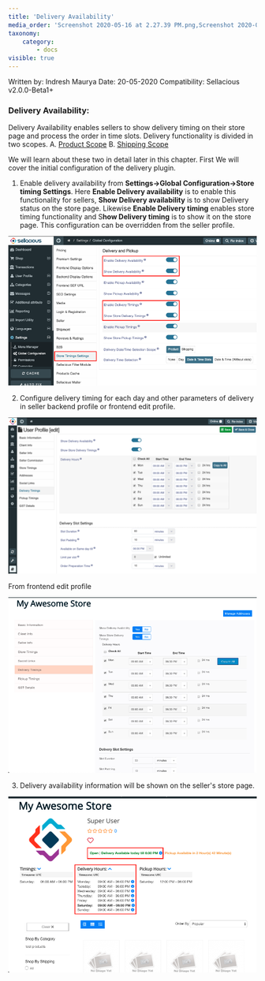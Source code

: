 ```yaml
---
title: 'Delivery Availability'
media_order: 'Screenshot 2020-05-16 at 2.27.39 PM.png,Screenshot 2020-05-16 at 2.39.15 PM.png,Screenshot 2020-05-16 at 2.45.13 PM.png,Screenshot 2020-05-16 at 2.48.08 PM.png'
taxonomy:
    category:
        - docs
visible: true
---
```


Written by: Indresh Maurya
Date: 20-05-2020
Compatibility: Sellacious v2.0.0-Beta1+

### Delivery Availability:

Delivery Availability enables sellers to show delivery timing on their store page and process the order in time slots. Delivery functionality is divided in two scopes.
A. [Product Scope](https://www.sellacious.com/learn/marketplace/product-and-shipping-scope#product-scope)
B. [Shipping Scope](https://www.sellacious.com/learn/marketplace/product-and-shipping-scope#shipping-scope)

We will learn about these two in detail later in this chapter. First We will cover the initial configuration of the delivery plugin.

1. Enable delivery availability from **Settings->Global Configuration->Store timing Settings**. Here **Enable Delivery availability** is to enable this functionality for sellers, **Show Delivery availability** is to show Delivery status on the store page. Likewise **Enable Delivery timing** enables store timing functionality and S**how Delivery timing** is to show it on the store page. This configuration can be overridden from the seller profile.

![](Screenshot%202020-05-16%20at%202.27.39%20PM.png)

2. Configure delivery timing for each day and other parameters of delivery in seller backend profile or frontend edit profile.

![](Screenshot%202020-05-16%20at%202.39.15%20PM.png)

   From frontend edit profile

![](Screenshot%202020-05-16%20at%202.45.13%20PM.png)

3. Delivery availability information will be shown on the seller's store page.

![](Screenshot%202020-05-16%20at%202.48.08%20PM.png)
